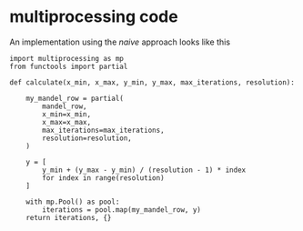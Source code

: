 # multiprocessing code

An implementation using the *naive* approach looks like this

```{code} python
import multiprocessing as mp
from functools import partial
```

```{code} python
def calculate(x_min, x_max, y_min, y_max, max_iterations, resolution):

    my_mandel_row = partial(
        mandel_row,
        x_min=x_min,
        x_max=x_max,
        max_iterations=max_iterations,
        resolution=resolution,
    )

    y = [
        y_min + (y_max - y_min) / (resolution - 1) * index
        for index in range(resolution)
    ]

    with mp.Pool() as pool:
        iterations = pool.map(my_mandel_row, y)
    return iterations, {}
```




